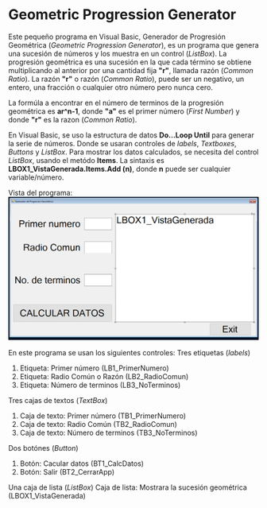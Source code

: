 # Geometric Progression Generator
Este pequeño programa en Visual Basic, Generador de Progresión Geométrica (_Geometric Progression Generator_), es un programa que genera una sucesión de números y los muestra en un control (_ListBox_).
La progresión geométrica es una sucesión en la que cada término se obtiene multiplicando al anterior por una cantidad fija **"r"**, llamada razón (_Common Ratio_).
La razón **"r"** o razón (_Common Ratio_), puede ser un negativo, un entero, una fracción o cualquier otro número pero nunca cero.

La formúla a encontrar en el número de terminos de la progresión geométrica es **ar^n-1**, donde **"a"** es el primer número (_First Number_) y donde **"r"** es la razon (_Common Ratio_).

En Visual Basic, se uso la estructura de datos **Do...Loop Until** para generar la serie de números. Donde se usaran controles de _labels_, _Textboxes_, _Buttons_ y _ListBox_. 
Para mostrar los datos calculados, se necesita del control _ListBox_, usando el metódo **Items**. La sintaxis es **LBOX1_VistaGenerada.Items.Add (n)**, donde **n** puede ser cualquier variable/número.

Vista del programa:
![Image Text](https://github.com/JoseTorres022/generador-pro-geo/blob/master/GENERADTOR-PRO-GEO.png)

En este programa se usan los siguientes controles:
Tres etiquetas (_labels_)
1. Etiqueta: Primer número (LB1_PrimerNumero)
2. Etiqueta: Radio Común o Razón (LB2_RadioComun)
3. Etiqueta: Número de terminos (LB3_NoTerminos)

Tres cajas de textos (_TextBox_)
1. Caja de texto: Primer número (TB1_PrimerNumero)
2. Caja de texto: Radio Común (TB2_RadioComun)
3. Caja de texto: Número de terminos (TB3_NoTerminos)

Dos botónes (_Button_)
1. Botón: Cacular datos (BT1_CalcDatos)
2. Botón: Salir (BT2_CerrarApp)

Una caja de lista (_ListBox_)
Caja de lista: Mostrara la sucesión geométrica (LBOX1_VistaGenerada)
